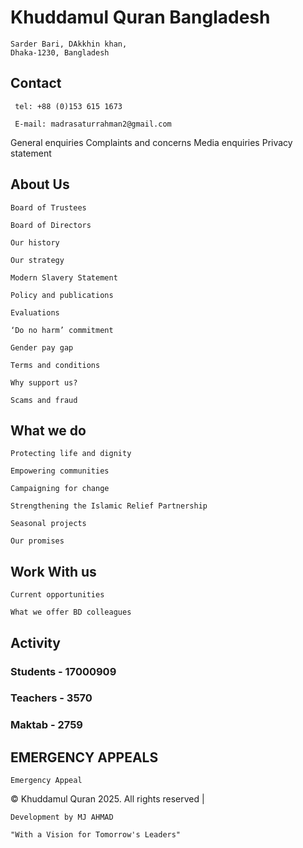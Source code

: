 # Khuddamul Quran Bangladesh

```
Sarder Bari, DAkkhin khan, 
Dhaka-1230, Bangladesh
```

## Contact 
```
 tel: +88 (0)153 615 1673
```
```
 E-mail: madrasaturrahman2@gmail.com
```
General enquiries
Complaints and concerns
Media enquiries
Privacy statement

## About Us
```
Board of Trustees
```
```
Board of Directors
```
```
Our history
```
```
Our strategy
```
```
Modern Slavery Statement
```
```
Policy and publications
```
```
Evaluations
```
```
‘Do no harm’ commitment
```
```
Gender pay gap
```
```
Terms and conditions
```
```
Why support us?
```
```
Scams and fraud
```


## What we do
```
Protecting life and dignity
```
```
Empowering communities
```
```
Campaigning for change
```
```
Strengthening the Islamic Relief Partnership
```
```
Seasonal projects
```
```
Our promises
```

## Work With us
```
Current opportunities
```
```
What we offer BD colleagues
```

## Activity
### Students - 17000909
### Teachers - 3570
### Maktab - 2759

## EMERGENCY APPEALS
```
Emergency Appeal
```



© Khuddamul Quran 2025. All rights reserved | 
```
Development by MJ AHMAD
```
```
"With a Vision for Tomorrow's Leaders"
```
